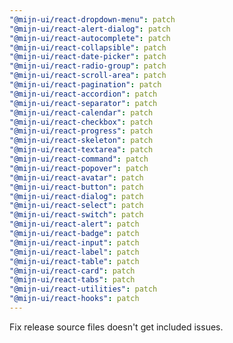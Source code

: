 ```yaml
---
"@mijn-ui/react-dropdown-menu": patch
"@mijn-ui/react-alert-dialog": patch
"@mijn-ui/react-autocomplete": patch
"@mijn-ui/react-collapsible": patch
"@mijn-ui/react-date-picker": patch
"@mijn-ui/react-radio-group": patch
"@mijn-ui/react-scroll-area": patch
"@mijn-ui/react-pagination": patch
"@mijn-ui/react-accordion": patch
"@mijn-ui/react-separator": patch
"@mijn-ui/react-calendar": patch
"@mijn-ui/react-checkbox": patch
"@mijn-ui/react-progress": patch
"@mijn-ui/react-skeleton": patch
"@mijn-ui/react-textarea": patch
"@mijn-ui/react-command": patch
"@mijn-ui/react-popover": patch
"@mijn-ui/react-avatar": patch
"@mijn-ui/react-button": patch
"@mijn-ui/react-dialog": patch
"@mijn-ui/react-select": patch
"@mijn-ui/react-switch": patch
"@mijn-ui/react-alert": patch
"@mijn-ui/react-badge": patch
"@mijn-ui/react-input": patch
"@mijn-ui/react-label": patch
"@mijn-ui/react-table": patch
"@mijn-ui/react-card": patch
"@mijn-ui/react-tabs": patch
"@mijn-ui/react-utilities": patch
"@mijn-ui/react-hooks": patch
---
```


Fix release source files doesn't get included issues.
